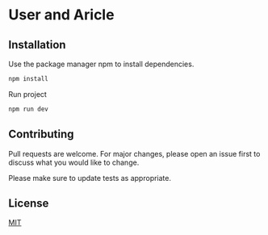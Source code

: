 # User and Aricle

## Installation

Use the package manager npm to install dependencies.

```bash
npm install
```
Run project

```bash
npm run dev
```

## Contributing

Pull requests are welcome. For major changes, please open an issue first
to discuss what you would like to change.

Please make sure to update tests as appropriate.

## License

[MIT](https://choosealicense.com/licenses/mit/)
